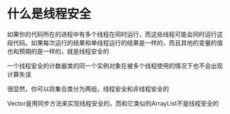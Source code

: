 # 什么是线程安全
如果你的代码所在的进程中有多个线程在同时运行，而这些线程可能会同时运行这段代码。如果每次运行的结果和单线程运行的结果是一样的，而且其他的变量的值也和预期的是一样的，就是线程安全的  

一个线程安全的计数器类的同一个实例对象在被多个线程使用的情况下也不会出现计算失误  

很显然，你可以将集合类分为两组，线程安全和非线程安全的  

Vector是用同步方法来实现线程安全的，而和它类似的ArrayList不是线程安全的  

